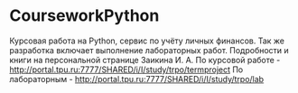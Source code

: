 CourseworkPython
================
Курсовая работа на Python, сервис по учёту личных финансов.
Так же разработка включает выполнение лабораторных работ.
Подробности и книги на персональной странице Заикина И. А.
По курсовой работе - http://portal.tpu.ru:7777/SHARED/i/I/study/trpo/termproject
По лабораторным - http://portal.tpu.ru:7777/SHARED/i/I/study/trpo/lab
